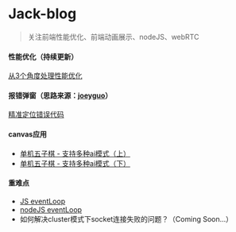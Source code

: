# Jack-blog
>关注前端性能优化、前端动画展示、nodeJS、webRTC
#### 性能优化（持续更新）
[从3个角度处理性能优化](https://github.com/Lighting-Jack/Jack-blog/issues/5/)

#### 报错弹窗（思路来源：[joeyguo](https://github.com/joeyguo/blog/)）

[精准定位错误代码](https://github.com/Lighting-Jack/Jack-blog/issues/1)

#### canvas应用

* [单机五子棋 - 支持多种ai模式（上）](https://github.com/Lighting-Jack/Jack-blog/issues/3/)
* [单机五子棋 - 支持多种ai模式（下）](https://github.com/Lighting-Jack/Jack-blog/issues/4/)

#### 重难点
* [JS eventLoop](https://github.com/Lighting-Jack/Jack-blog/issues/9/)
* [nodeJS eventLoop](https://github.com/Lighting-Jack/Jack-blog/issues/11/)
* 如何解决cluster模式下socket连接失败的问题？（Coming Soon...）
